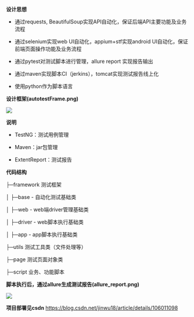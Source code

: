 **设计思想**

- 通过requests, BeautifulSoup实现API自动化，保证后端API主要功能及业务流程

- 通过selenium实现web UI自动化，appium+stf实现android UI自动化，保证前端页面操作功能及业务流程

- 通过pytest对测试脚本进行管理，allure report 实现报告输出

- 通过maven实现脚本CI（jerkins），tomcat实现测试报告线上化

- 使用python作为脚本语言

**设计框架(autotestFrame.png)**

![](https://github.com/jinwu18/web-app-h5-api-pyTestAutomation/blob/master/autotestFrame.png)

**说明** 

- TestNG：测试用例管理

- Maven：jar包管理

- ExtentReport：测试报告

**代码结构** 

├─framework 测试框架

│  ├─base - 自动化测试基础类

│  ├─web - web端driver管理基础类

│  ├─driver - web脚本执行基础类

│  ├─app - app脚本执行基础类

├─utils 测试工具类（文件处理等）

├─page 测试页面对象类

├─script 业务、功能脚本


**脚本执行后，通过allure生成测试报告(allure_report.png)**

![](https://github.com/jinwu18/web-app-h5-api-pyTestAutomation/blob/master/allure_report.png)

**项目部署见csdn**
https://blog.csdn.net/jinwu18/article/details/106011098

